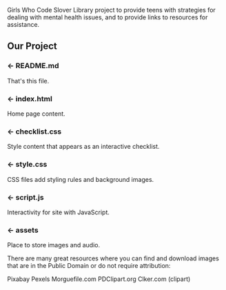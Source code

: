 Girls Who Code Slover Library project to provide teens with strategies for dealing with mental health issues, 
and to provide links to resources for assistance.


Our Project
------------

### ← README.md

That's this file.

### ← index.html

Home page content. 

### ← checklist.css

Style content that appears as an interactive checklist. 

### ← style.css

CSS files add styling rules and background images.

### ← script.js

Interactivity for site with JavaScript.

### ← assets

Place to store images and audio.

There are many great resources where you can find and download images that are in the Public Domain or do not require attribution:

Pixabay
Pexels
Morguefile.com
PDClipart.org
Clker.com (clipart)

